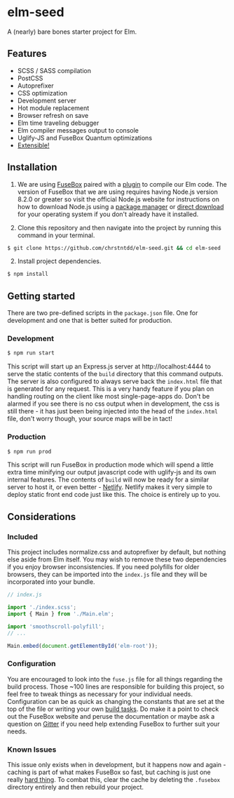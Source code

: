 # elm-seed

A (nearly) bare bones starter project for Elm.

## Features

* SCSS / SASS compilation
* PostCSS
* Autoprefixer
* CSS optimization
* Development server
* Hot module replacement
* Browser refresh on save
* Elm time traveling debugger
* Elm compiler messages output to console
* Uglify-JS and FuseBox Quantum optimizations
* [Extensible!](#considerations)

## Installation

1. We are using [FuseBox](https://fuse-box.org/) paired with a [plugin](https://github.com/ccapndave/fuse-box-elm-plugin) to compile our Elm code. The version of FuseBox that we are using requires having Node.js version 8.2.0 or greater so visit the official Node.js website for instructions on how to download Node.js using a [package manager](https://nodejs.org/en/download/package-manager/) or [direct download](https://nodejs.org/en/download/) for your operating system if you don't already have it installed.

2. Clone this repository and then navigate into the project by running this command in your terminal.

```bash
$ git clone https://github.com/chrstntdd/elm-seed.git && cd elm-seed
```

2. Install project dependencies.

```bash
$ npm install
```

## Getting started

There are two pre-defined scripts in the `package.json` file. One for development and one that is better suited for production.

### Development

```bash
$ npm run start
```

This script will start up an Express.js server at http://localhost:4444 to serve the static contents of the `build` directory that this command outputs. The server is also configured to always serve back the `index.html` file that is generated for any request. This is a very handy feature if you plan on handling routing on the client like most single-page-apps do. Don't be alarmed if you see there is no css output when in development, the css is still there - it has just been being injected into the head of the `index.html` file, don't worry though, your source maps will be in tact!

### Production

```bash
$ npm run prod
```

This script will run FuseBox in production mode which will spend a little extra time minifying our output javascript code with uglify-js and its own internal features. The contents of `build` will now be ready for a similar server to host it, or even better - [Netlify](https://www.netlify.com/). Netlify makes it very simple to deploy static front end code just like this. The choice is entirely up to you.

## Considerations

### Included

This project includes normalize.css and autoprefixer by default, but nothing else aside from Elm itself. You may wish to remove these two dependencies if you enjoy browser inconsistencies. If you need polyfills for older browsers, they can be imported into the `index.js` file and they will be incorporated into your bundle.

```js
// index.js

import './index.scss';
import { Main } from './Main.elm';

import 'smoothscroll-polyfill';
// ...

Main.embed(document.getElementById('elm-root'));
```

### Configuration

You are encouraged to look into the `fuse.js` file for all things regarding the build process. Those ~100 lines are responsible for building this project, so feel free to tweak things as necessary for your individual needs. Configuration can be as quick as changing the constants that are set at the top of the file or writing your own [build tasks](https://fuse-box.org/page/sparky). Do make it a point to check out the FuseBox website and peruse the documentation or maybe ask a question on [Gitter](https://gitter.im/fusebox-bundler/Lobby?utm_source=share-link&utm_medium=link&utm_campaign=share-link) if you need help extending FuseBox to further suit your needs.

### Known Issues

This issue only exists when in development, but it happens now and again - caching is part of what makes FuseBox so fast, but caching is just one really [hard thing](https://martinfowler.com/bliki/TwoHardThings.html). To combat this, clear the cache by deleting the `.fusebox` directory entirely and then rebuild your project.
